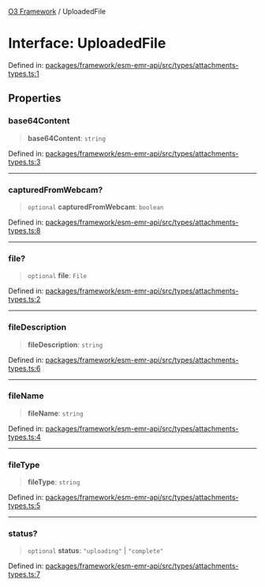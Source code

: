 [O3 Framework](../API.md) / UploadedFile

# Interface: UploadedFile

Defined in: [packages/framework/esm-emr-api/src/types/attachments-types.ts:1](https://github.com/openmrs/openmrs-esm-core/blob/18d2874f03a33a6ab8295af0e87ac97fdd150718/packages/framework/esm-emr-api/src/types/attachments-types.ts#L1)

## Properties

### base64Content

> **base64Content**: `string`

Defined in: [packages/framework/esm-emr-api/src/types/attachments-types.ts:3](https://github.com/openmrs/openmrs-esm-core/blob/18d2874f03a33a6ab8295af0e87ac97fdd150718/packages/framework/esm-emr-api/src/types/attachments-types.ts#L3)

***

### capturedFromWebcam?

> `optional` **capturedFromWebcam**: `boolean`

Defined in: [packages/framework/esm-emr-api/src/types/attachments-types.ts:8](https://github.com/openmrs/openmrs-esm-core/blob/18d2874f03a33a6ab8295af0e87ac97fdd150718/packages/framework/esm-emr-api/src/types/attachments-types.ts#L8)

***

### file?

> `optional` **file**: `File`

Defined in: [packages/framework/esm-emr-api/src/types/attachments-types.ts:2](https://github.com/openmrs/openmrs-esm-core/blob/18d2874f03a33a6ab8295af0e87ac97fdd150718/packages/framework/esm-emr-api/src/types/attachments-types.ts#L2)

***

### fileDescription

> **fileDescription**: `string`

Defined in: [packages/framework/esm-emr-api/src/types/attachments-types.ts:6](https://github.com/openmrs/openmrs-esm-core/blob/18d2874f03a33a6ab8295af0e87ac97fdd150718/packages/framework/esm-emr-api/src/types/attachments-types.ts#L6)

***

### fileName

> **fileName**: `string`

Defined in: [packages/framework/esm-emr-api/src/types/attachments-types.ts:4](https://github.com/openmrs/openmrs-esm-core/blob/18d2874f03a33a6ab8295af0e87ac97fdd150718/packages/framework/esm-emr-api/src/types/attachments-types.ts#L4)

***

### fileType

> **fileType**: `string`

Defined in: [packages/framework/esm-emr-api/src/types/attachments-types.ts:5](https://github.com/openmrs/openmrs-esm-core/blob/18d2874f03a33a6ab8295af0e87ac97fdd150718/packages/framework/esm-emr-api/src/types/attachments-types.ts#L5)

***

### status?

> `optional` **status**: `"uploading"` \| `"complete"`

Defined in: [packages/framework/esm-emr-api/src/types/attachments-types.ts:7](https://github.com/openmrs/openmrs-esm-core/blob/18d2874f03a33a6ab8295af0e87ac97fdd150718/packages/framework/esm-emr-api/src/types/attachments-types.ts#L7)
